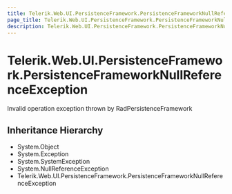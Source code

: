 ```yaml
---
title: Telerik.Web.UI.PersistenceFramework.PersistenceFrameworkNullReferenceException
page_title: Telerik.Web.UI.PersistenceFramework.PersistenceFrameworkNullReferenceException
description: Telerik.Web.UI.PersistenceFramework.PersistenceFrameworkNullReferenceException
---
```


# Telerik.Web.UI.PersistenceFramework.PersistenceFrameworkNullReferenceException

Invalid operation exception thrown by RadPersistenceFramework

## Inheritance Hierarchy

* System.Object
* System.Exception
* System.SystemException
* System.NullReferenceException
* Telerik.Web.UI.PersistenceFramework.PersistenceFrameworkNullReferenceException

